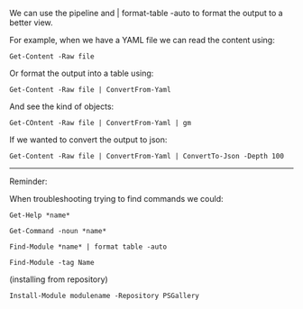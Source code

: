We can use the pipeline and | format-table -auto to format the output to a better view.

For example, when we have a YAML file we can read the content using:

`Get-Content -Raw file`

Or format the output into a table using:

`Get-Content -Raw file | ConvertFrom-Yaml`

And see the kind of objects:

`Get-COntent -Raw file | ConvertFrom-Yaml | gm`

If we wanted to convert the output to json:

`Get-Content -Raw file | ConvertFrom-Yaml | ConvertTo-Json -Depth 100`

----------------------------

Reminder:

When troubleshooting trying to find commands we could:

`Get-Help *name*`

`Get-Command -noun *name*`

`Find-Module *name* | format table -auto`

`Find-Module -tag Name`

(installing from repository)

`Install-Module modulename -Repository PSGallery`